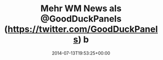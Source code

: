 ---
retweeted: false
source: <a href="http://mvilla.it/fenix" rel="nofollow">Fenix for Android</a>
entities:
  hashtags: []
  symbols: []
  user_mentions:
  - name: Good Duck Panels
    screen_name: GoodDuckPanels
    indices:
    - '17'
    - '32'
    id_str: '428861183'
    id: '428861183'
  urls: []
display_text_range:
- '0'
- '53'
favorite_count: '1'
id_str: '488410893101707264'
truncated: false
retweet_count: '1'
id: '488410893101707264'
created_at: Sun Jul 13 19:53:25 +0000 2014
favorited: false
full_text: Mehr WM News als [@GoodDuckPanels](https://twitter.com/GoodDuckPanels)
  braucht kein Mensch.
lang: de
tags:
- pesos/twitter
date: '2014-07-13T19:53:25+00:00'
src: https://twitter.com/bascht/status/488410893101707264
original_url: https://twitter.com/bascht/status/488410893101707264
type: twitter_tweet
text: Mehr WM News als [@GoodDuckPanels](https://twitter.com/GoodDuckPanels) braucht
  kein Mensch.
title: Mehr WM News als @GoodDuckPanels (https://twitter.com/GoodDuckPanels) b

---